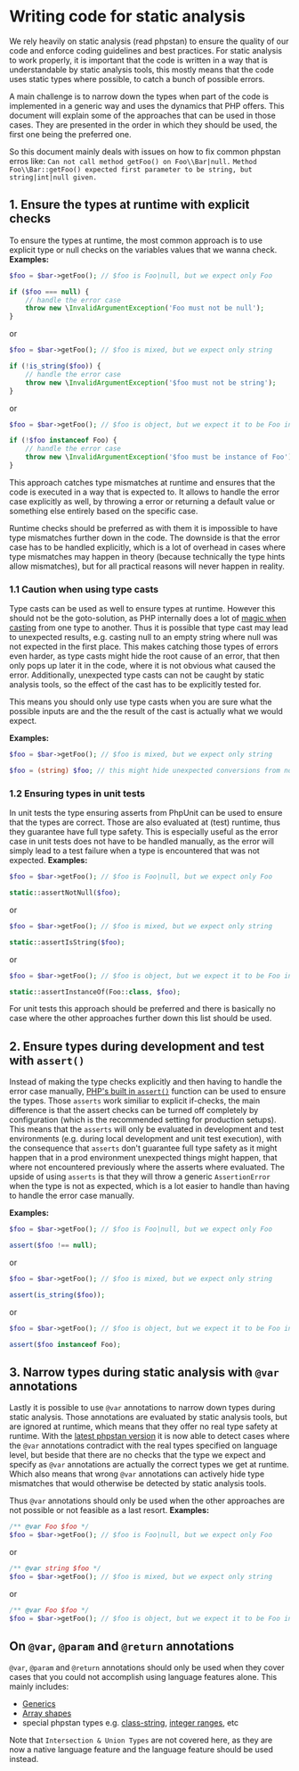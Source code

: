 # Writing code for static analysis

We rely heavily on static analysis (read phpstan) to ensure the quality of our code and enforce coding guidelines and best practices.
For static analysis to work properly, it is important that the code is written in a way that is understandable by static analysis tools, this mostly means that the code uses static types where possible, to catch a bunch of possible errors.

A main challenge is to narrow down the types when part of the code is implemented in a generic way and uses the dynamics that PHP offers.
This document will explain some of the approaches that can be used in those cases. They are presented in the order in which they should be used, the first one being the preferred one.

So this document mainly deals with issues on how to fix common phpstan erros like:
`Can not call method getFoo() on Foo\\Bar|null.`
`Method Foo\\Bar::getFoo() expected first parameter to be string, but string|int|null given.`

## 1. Ensure the types at runtime with explicit checks

To ensure the types at runtime, the most common approach is to use explicit type or null checks on the variables values that we wanna check.
**Examples:**

```php
$foo = $bar->getFoo(); // $foo is Foo|null, but we expect only Foo

if ($foo === null) {
    // handle the error case
    throw new \InvalidArgumentException('Foo must not be null');
}
```
or 

```php
$foo = $bar->getFoo(); // $foo is mixed, but we expect only string

if (!is_string($foo)) {
    // handle the error case
    throw new \InvalidArgumentException('$foo must not be string');  
}
```
or

```php
$foo = $bar->getFoo(); // $foo is object, but we expect it to be Foo instance

if (!$foo instanceof Foo) {
    // handle the error case
    throw new \InvalidArgumentException('$foo must be instance of Foo');  
}
```

This approach catches type mismatches at runtime and ensures that the code is executed in a way that is expected to. It allows to handle the error case explicitly as well, by throwing a error or returning a default value or something else entirely based on the specific case.

Runtime checks should be preferred as with them it is impossible to have type mismatches further down in the code.
The downside is that the error case has to be handled explicitly, which is a lot of overhead in cases where type mismatches may happen in theory (because technically the type hints allow mismatches), but for all practical reasons will never happen in reality.

### 1.1 Caution when using type casts

Type casts can be used as well to ensure types at runtime. However this should not be the goto-solution, as PHP internally does a lot of [magic when casting](https://www.php.net/manual/en/language.types.type-juggling.php#language.types.typecasting) from one type to another.
Thus it is possible that type cast may lead to unexpected results, e.g. casting null to an empty string where null was not expected in the first place. This makes catching those types of errors even harder, as type casts might hide the root cause of an error, that then only pops up later it in the code, where it is not obvious what caused the error.
Additionally, unexpected type casts can not be caught by static analysis tools, so the effect of the cast has to be explicitly tested for.

This means you should only use type casts when you are sure what the possible inputs are and the the result of the cast is actually what we would expect.

**Examples:**

```php
$foo = $bar->getFoo(); // $foo is mixed, but we expect only string

$foo = (string) $foo; // this might hide unexpected conversions from non-string values to string
```

### 1.2 Ensuring types in unit tests

In unit tests the type ensuring asserts from PhpUnit can be used to ensure that the types are correct. Those are also evaluated at (test) runtime, thus they guarantee have full type safety. 
This is especially useful as the error case in unit tests does not have to be handled manually, as the error will simply lead to a test failure when a type is encountered that was not expected.
**Examples:**

```php
$foo = $bar->getFoo(); // $foo is Foo|null, but we expect only Foo

static::assertNotNull($foo);
```
or

```php
$foo = $bar->getFoo(); // $foo is mixed, but we expect only string

static::assertIsString($foo);
```
or

```php
$foo = $bar->getFoo(); // $foo is object, but we expect it to be Foo instance

static::assertInstanceOf(Foo::class, $foo);
```

For unit tests this approach should be preferred and there is basically no case where the other approaches further down this list should be used.

## 2. Ensure types during development and test with `assert()`

Instead of making the type checks explicitly and then having to handle the error case manually, [PHP's built in `assert()`](https://www.php.net/manual/en/function.assert.php) function can be used to ensure the types.
Those `asserts` work similiar to explicit if-checks, the main difference is that the assert checks can be turned off completely by configuration (which is the recommended setting for production setups).
This means that the `asserts` will only be evaluated in development and test environments (e.g. during local development and unit test execution), with the consequence that `asserts` don't guarantee full type safety as it might happen that in a prod environment unexpected things might happen, that where not encountered previously where the asserts where evaluated.
The upside of using `asserts` is that they will throw a generic `AssertionError` when the type is not as expected, which is a lot easier to handle than having to handle the error case manually.

**Examples:**

```php
$foo = $bar->getFoo(); // $foo is Foo|null, but we expect only Foo

assert($foo !== null);
```
or 

```php
$foo = $bar->getFoo(); // $foo is mixed, but we expect only string

assert(is_string($foo));
```
or

```php
$foo = $bar->getFoo(); // $foo is object, but we expect it to be Foo instance

assert($foo instanceof Foo);
```

## 3. Narrow types during static analysis with `@var` annotations

Lastly it is possible to use `@var` annotations to narrow down types during static analysis. 
Those annotations are evaluated by static analysis tools, but are ignored at runtime, which means that they offer no real type safety at runtime.
With the [latest phpstan version](https://phpstan.org/blog/phpstan-1-10-comes-with-lie-detector) it is now able to detect cases where the `@var` annotations contradict with the real types specified on language level, but beside that there are no checks that the type we expect and specify as `@var` annotations are actually the correct types we get at runtime.
Which also means that wrong `@var` annotations can actively hide type mismatches that would otherwise be detected by static analysis tools.

Thus `@var` annotations should only be used when the other approaches are not possible or not feasible as a last resort.
**Examples:**

```php
/** @var Foo $foo */
$foo = $bar->getFoo(); // $foo is Foo|null, but we expect only Foo
```
or 

```php
/** @var string $foo */
$foo = $bar->getFoo(); // $foo is mixed, but we expect only string
```
or

```php
/** @var Foo $foo */
$foo = $bar->getFoo(); // $foo is object, but we expect it to be Foo instance
```

## On `@var`, `@param` and `@return` annotations

`@var`, `@param` and `@return` annotations should only be used when they cover cases that you could not accomplish using language features alone.
This mainly includes:
* [Generics](https://phpstan.org/blog/generics-in-php-using-phpdocs)
* [Array shapes](https://phpstan.org/writing-php-code/phpdoc-types#array-shapes)
* special phpstan types e.g. [class-string](https://phpstan.org/writing-php-code/phpdoc-types#class-string), [integer ranges](https://phpstan.org/writing-php-code/phpdoc-types#integer-ranges), etc

Note that `Intersection & Union Types` are not covered here, as they are now a native language feature and the language feature should be used instead.

